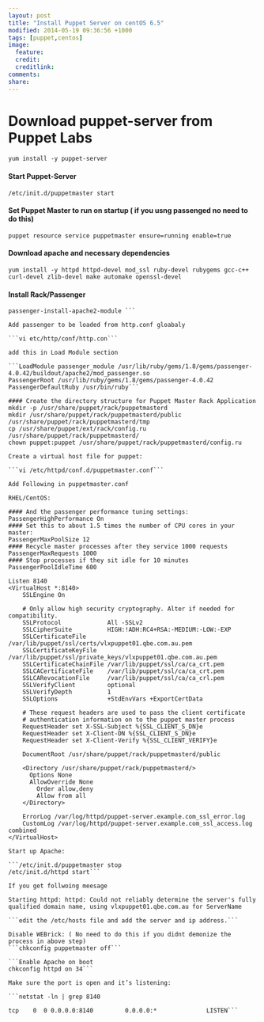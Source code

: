 ```yaml
---
layout: post
title: "Install Puppet Server on centOS 6.5"
modified: 2014-05-19 09:36:56 +1000
tags: [puppet,centos]
image:
  feature: 
  credit: 
  creditlink: 
comments: 
share: 
---
```


# Download puppet-server from Puppet Labs
```yum install -y puppet-server```
#### Start Puppet-Server
```/etc/init.d/puppetmaster start```

#### Set Puppet Master to run on startup ( if you usng passenged no need to do this)
```puppet resource service puppetmaster ensure=running enable=true```

#### Download apache and necessary dependencies
```yum install -y httpd httpd-devel mod_ssl ruby-devel rubygems gcc-c++ curl-devel zlib-devel make automake openssl-devel```
 
#### Install Rack/Passenger
```gem install rack passenger
passenger-install-apache2-module ```

Add passenger to be loaded from http.conf gloabaly

```vi etc/http/conf/http.con```

add this in Load Module section

```LoadModule passenger_module /usr/lib/ruby/gems/1.8/gems/passenger-4.0.42/buildout/apache2/mod_passenger.so
PassengerRoot /usr/lib/ruby/gems/1.8/gems/passenger-4.0.42
PassengerDefaultRuby /usr/bin/ruby```
 
#### Create the directory structure for Puppet Master Rack Application
mkdir -p /usr/share/puppet/rack/puppetmasterd
mkdir /usr/share/puppet/rack/puppetmasterd/public /usr/share/puppet/rack/puppetmasterd/tmp
cp /usr/share/puppet/ext/rack/config.ru  /usr/share/puppet/rack/puppetmasterd/
chown puppet:puppet /usr/share/puppet/rack/puppetmasterd/config.ru

Create a virtual host file for puppet:

```vi /etc/httpd/conf.d/puppetmaster.conf```

Add Following in puppetmaster.conf

RHEL/CentOS:

#### And the passenger performance tuning settings:
PassengerHighPerformance On
#### Set this to about 1.5 times the number of CPU cores in your master:
PassengerMaxPoolSize 12
#### Recycle master processes after they service 1000 requests
PassengerMaxRequests 1000
#### Stop processes if they sit idle for 10 minutes
PassengerPoolIdleTime 600

Listen 8140
<VirtualHost *:8140>
    SSLEngine On

    # Only allow high security cryptography. Alter if needed for compatibility.
    SSLProtocol             All -SSLv2
    SSLCipherSuite          HIGH:!ADH:RC4+RSA:-MEDIUM:-LOW:-EXP
    SSLCertificateFile      /var/lib/puppet/ssl/certs/vlxpuppet01.qbe.com.au.pem
    SSLCertificateKeyFile   /var/lib/puppet/ssl/private_keys/vlxpuppet01.qbe.com.au.pem
    SSLCertificateChainFile /var/lib/puppet/ssl/ca/ca_crt.pem
    SSLCACertificateFile    /var/lib/puppet/ssl/ca/ca_crt.pem
    SSLCARevocationFile     /var/lib/puppet/ssl/ca/ca_crl.pem
    SSLVerifyClient         optional
    SSLVerifyDepth          1
    SSLOptions              +StdEnvVars +ExportCertData

    # These request headers are used to pass the client certificate
    # authentication information on to the puppet master process
    RequestHeader set X-SSL-Subject %{SSL_CLIENT_S_DN}e
    RequestHeader set X-Client-DN %{SSL_CLIENT_S_DN}e
    RequestHeader set X-Client-Verify %{SSL_CLIENT_VERIFY}e

    DocumentRoot /usr/share/puppet/rack/puppetmasterd/public

    <Directory /usr/share/puppet/rack/puppetmasterd/>
      Options None
      AllowOverride None
        Order allow,deny
        Allow from all
    </Directory>

    ErrorLog /var/log/httpd/puppet-server.example.com_ssl_error.log
    CustomLog /var/log/httpd/puppet-server.example.com_ssl_access.log combined
</VirtualHost>

Start up Apache:
 
```/etc/init.d/puppetmaster stop
/etc/init.d/httpd start```

If you get follwoing meesage

Starting httpd: httpd: Could not reliably determine the server's fully qualified domain name, using vlxpuppet01.qbe.com.au for ServerName

```edit the /etc/hosts file and add the server and ip address.```

Disable WEBrick: ( No need to do this if you didnt demonize the process in above step)
```chkconfig puppetmaster off```

```Enable Apache on boot
chkconfig httpd on 34```

Make sure the port is open and it’s listening:

```netstat -ln | grep 8140
 
tcp    0  0 0.0.0.0:8140         0.0.0.0:*              LISTEN```
